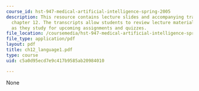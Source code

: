 ```yaml
---
course_id: hst-947-medical-artificial-intelligence-spring-2005
description: This resource contains lecture slides and accompanying transcripts for
  chapter 12. The transcripts allow students to review lecture material in detail
  as they study for upcoming assignments and quizzes.
file_location: /coursemedia/hst-947-medical-artificial-intelligence-spring-2005/c5a0d95ecd7e9c417b9585ab20984010_ch12_language1.pdf
file_type: application/pdf
layout: pdf
title: ch12_language1.pdf
type: course
uid: c5a0d95ecd7e9c417b9585ab20984010

---
```

None